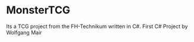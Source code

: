 # MonsterTCG
Its a TCG project from the FH-Technikum written in C#.
First C# Project by Wolfgang Mair
